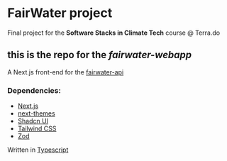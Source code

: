 # FairWater project

Final project for the **Software Stacks in Climate Tech** course @ Terra.do   

## this is the repo for the **_fairwater-webapp_**
A Next.js front-end for the [fairwater-api](https://github.com/pjuele/fairwater-api)   

### Dependencies:
- [Next.js](https://nextjs.org/)
- [next-themes](https://www.npmjs.com/package/next-themes)
- [Shadcn UI](https://ui.shadcn.com/)
- [Tailwind CSS](https://tailwindcss.com/)
- [Zod](https://zod.dev/)

Written in [Typescript](https://www.typescriptlang.org/)

